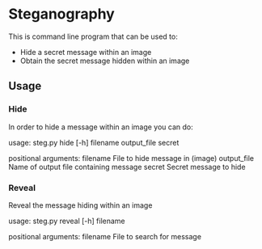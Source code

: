 # Steganography
This is command line program that can be used to:
- Hide a secret message within an image
- Obtain the secret message hidden within an image

## Usage

### Hide
In order to hide a message within an image you can do:

usage: steg.py hide [-h] filename output_file secret

positional arguments:
  filename     File to hide message in (image)
  output_file  Name of output file containing message
  secret       Secret message to hide

### Reveal
Reveal the message hiding within an image

usage: steg.py reveal [-h] filename

positional arguments:
  filename    File to search for message
